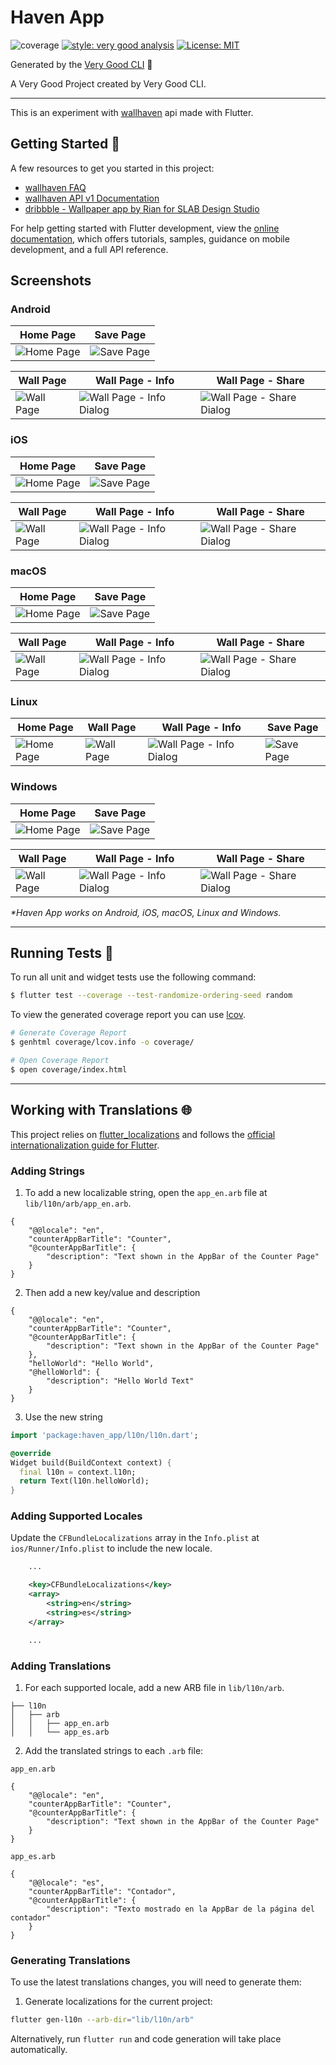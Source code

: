 # Haven App

![coverage][coverage_badge]
[![style: very good analysis][very_good_analysis_badge]][very_good_analysis_link]
[![License: MIT][license_badge]][license_link]

Generated by the [Very Good CLI][very_good_cli_link] 🤖

A Very Good Project created by Very Good CLI.

---

This is an experiment with [wallhaven](https://wallhaven.cc/) api made with Flutter.

## Getting Started 🚀

A few resources to get you started in this project:

- [wallhaven FAQ](https://wallhaven.cc/faq)
- [wallhaven API v1 Documentation](https://wallhaven.cc/help/api)
- [dribbble - Wallpaper app by  Rian for SLAB Design Studio](https://dribbble.com/shots/14808564-Wallpaper-app)

For help getting started with Flutter development, view the
[online documentation](https://docs.flutter.dev/), which offers tutorials,
samples, guidance on mobile development, and a full API reference.

## Screenshots

### Android

|                    Home Page                     |                    Save Page                     |
| ------------------------------------------------ | ------------------------------------------------ |
|![Home Page](screenshots/Android_Screenshot_1.png)|![Save Page](screenshots/Android_Screenshot_5.png)|

|                    Wall Page                     |                        Wall Page - Info                        |                        Wall Page - Share                        |
| ------------------------------------------------ | -------------------------------------------------------------- | --------------------------------------------------------------- |
|![Wall Page](screenshots/Android_Screenshot_2.png)|![Wall Page - Info Dialog](screenshots/Android_Screenshot_3.png)|![Wall Page - Share Dialog](screenshots/Android_Screenshot_4.png)|

### iOS

|                  Home Page                   |                  Save Page                   |
| -------------------------------------------- | -------------------------------------------- |
|![Home Page](screenshots/iOS_Screenshot_1.png)|![Save Page](screenshots/iOS_Screenshot_5.png)|

|                  Wall Page                   |                      Wall Page - Info                      |                      Wall Page - Share                      |
| -------------------------------------------- | ---------------------------------------------------------- | ----------------------------------------------------------- |
|![Wall Page](screenshots/iOS_Screenshot_2.png)|![Wall Page - Info Dialog](screenshots/iOS_Screenshot_3.png)|![Wall Page - Share Dialog](screenshots/iOS_Screenshot_4.png)|

### macOS

|                   Home Page                    |                   Save Page                    |
| ---------------------------------------------- | ---------------------------------------------- |
|![Home Page](screenshots/macOS_Screenshot_1.png)|![Save Page](screenshots/macOS_Screenshot_5.png)|

|                   Wall Page                    |                       Wall Page - Info                       |                       Wall Page - Share                       |
| ---------------------------------------------- | ------------------------------------------------------------ | ------------------------------------------------------------- |
|![Wall Page](screenshots/macOS_Screenshot_2.png)|![Wall Page - Info Dialog](screenshots/macOS_Screenshot_3.png)|![Wall Page - Share Dialog](screenshots/macOS_Screenshot_4.png)|

### Linux

|                   Home Page                    |                   Wall Page                    |                       Wall Page - Info                       |                   Save Page                    |
| ---------------------------------------------- | ---------------------------------------------- | ------------------------------------------------------------ | ---------------------------------------------- |
|![Home Page](screenshots/linux_Screenshot_1.png)|![Wall Page](screenshots/linux_Screenshot_2.png)|![Wall Page - Info Dialog](screenshots/linux_Screenshot_3.png)|![Save Page](screenshots/linux_Screenshot_4.png)|

### Windows

|                    Home Page                     |                    Save Page                     |
| ------------------------------------------------ | ------------------------------------------------ |
|![Home Page](screenshots/Windows_Screenshot_1.png)|![Save Page](screenshots/Windows_Screenshot_5.png)|

|                    Wall Page                     |                        Wall Page - Info                        |                        Wall Page - Share                        |
| ------------------------------------------------ | -------------------------------------------------------------- | --------------------------------------------------------------- |
|![Wall Page](screenshots/Windows_Screenshot_2.png)|![Wall Page - Info Dialog](screenshots/Windows_Screenshot_3.png)|![Wall Page - Share Dialog](screenshots/Windows_Screenshot_4.png)|

_\*Haven App works on Android, iOS, macOS, Linux and Windows._

---

## Running Tests 🧪

To run all unit and widget tests use the following command:

```sh
$ flutter test --coverage --test-randomize-ordering-seed random
```

To view the generated coverage report you can use [lcov](https://github.com/linux-test-project/lcov).

```sh
# Generate Coverage Report
$ genhtml coverage/lcov.info -o coverage/

# Open Coverage Report
$ open coverage/index.html
```

---

## Working with Translations 🌐

This project relies on [flutter_localizations][flutter_localizations_link] and follows the [official internationalization guide for Flutter][internationalization_link].

### Adding Strings

1. To add a new localizable string, open the `app_en.arb` file at `lib/l10n/arb/app_en.arb`.

```arb
{
    "@@locale": "en",
    "counterAppBarTitle": "Counter",
    "@counterAppBarTitle": {
        "description": "Text shown in the AppBar of the Counter Page"
    }
}
```

2. Then add a new key/value and description

```arb
{
    "@@locale": "en",
    "counterAppBarTitle": "Counter",
    "@counterAppBarTitle": {
        "description": "Text shown in the AppBar of the Counter Page"
    },
    "helloWorld": "Hello World",
    "@helloWorld": {
        "description": "Hello World Text"
    }
}
```

3. Use the new string

```dart
import 'package:haven_app/l10n/l10n.dart';

@override
Widget build(BuildContext context) {
  final l10n = context.l10n;
  return Text(l10n.helloWorld);
}
```

### Adding Supported Locales

Update the `CFBundleLocalizations` array in the `Info.plist` at `ios/Runner/Info.plist` to include the new locale.

```xml
    ...

    <key>CFBundleLocalizations</key>
	<array>
		<string>en</string>
		<string>es</string>
	</array>

    ...
```

### Adding Translations

1. For each supported locale, add a new ARB file in `lib/l10n/arb`.

```
├── l10n
│   ├── arb
│   │   ├── app_en.arb
│   │   └── app_es.arb
```

2. Add the translated strings to each `.arb` file:

`app_en.arb`

```arb
{
    "@@locale": "en",
    "counterAppBarTitle": "Counter",
    "@counterAppBarTitle": {
        "description": "Text shown in the AppBar of the Counter Page"
    }
}
```

`app_es.arb`

```arb
{
    "@@locale": "es",
    "counterAppBarTitle": "Contador",
    "@counterAppBarTitle": {
        "description": "Texto mostrado en la AppBar de la página del contador"
    }
}
```

### Generating Translations

To use the latest translations changes, you will need to generate them:

1. Generate localizations for the current project:

```sh
flutter gen-l10n --arb-dir="lib/l10n/arb"
```

Alternatively, run `flutter run` and code generation will take place automatically.

[coverage_badge]: coverage_badge.svg
[flutter_localizations_link]: https://api.flutter.dev/flutter/flutter_localizations/flutter_localizations-library.html
[internationalization_link]: https://flutter.dev/docs/development/accessibility-and-localization/internationalization
[license_badge]: https://img.shields.io/badge/license-MIT-blue.svg
[license_link]: https://opensource.org/licenses/MIT
[very_good_analysis_badge]: https://img.shields.io/badge/style-very_good_analysis-B22C89.svg
[very_good_analysis_link]: https://pub.dev/packages/very_good_analysis
[very_good_cli_link]: https://github.com/VeryGoodOpenSource/very_good_cli
